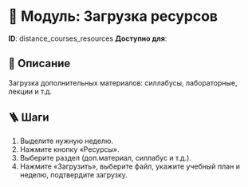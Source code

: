 # 📘 Модуль: Загрузка ресурсов
**ID**: distance_courses_resources
**Доступно для**: 

## 📝 Описание
Загрузка дополнительных материалов: силлабусы, лабораторные, лекции и т.д.

## 🪜 Шаги
1. Выделите нужную неделю.
2. Нажмите кнопку «Ресурсы».
3. Выберите раздел (доп.материал, силлабус и т.д.).
4. Нажмите «Загрузить», выберите файл, укажите учебный план и неделю, подтвердите загрузку.
